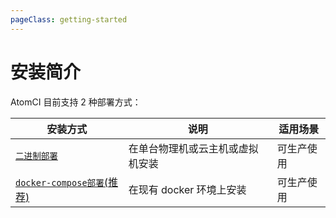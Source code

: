 ```yaml
---
pageClass: getting-started
---
```


# 安装简介

AtomCI 目前支持 2 种部署方式：

| 安装方式                                               | 说明                             | 适用场景   |
| ------------------------------------------------------ | -------------------------------- | ---------- |
| [`二进制部署`](/install/01binary.html)                 | 在单台物理机或云主机或虚拟机安装 | 可生产使用 |
| [`docker-compose部署`(推荐)](/install/02docker-compose.html) | 在现有 docker 环境上安装         | 可生产使用 |
